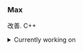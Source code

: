 ### Max
改善. C++
<details>
<summary>Currently working on</summary>
  
- **Spectre** - simple DirectX based 2D graphics engine.
  
- Making a rigidbody physics engine.

- Discord bots
</details>

<!--
**max-debinsky/max-debinsky** is a ✨ _special_ ✨ repository because its `README.md` (this file) appears on your GitHub profile.

Here are some ideas to get you started:

- 🔭 I’m currently working on ...
- 🌱 I’m currently learning ...
- 👯 I’m looking to collaborate on ...
- 🤔 I’m looking for help with ...
- 💬 Ask me about ...
- 📫 How to reach me: ...
- 😄 Pronouns: ...
- ⚡ Fun fact: ...
-->
